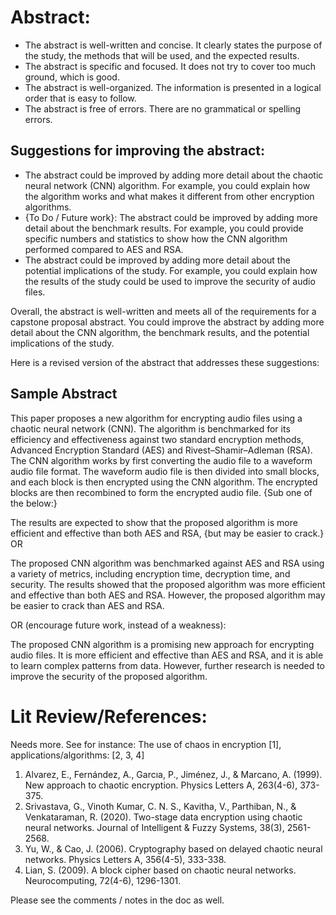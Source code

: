 # Abstract:

- The abstract is well-written and concise. It clearly states the purpose of the study, the methods that will be used, and the expected results.
- The abstract is specific and focused. It does not try to cover too much ground, which is good.
- The abstract is well-organized. The information is presented in a logical order that is easy to follow.
- The abstract is free of errors. There are no grammatical or spelling errors.

## Suggestions for improving the abstract:

- The abstract could be improved by adding more detail about the chaotic neural network (CNN) algorithm. For example, you could explain how the algorithm works and what makes it different from other encryption algorithms.
- {To Do / Future work}: The abstract could be improved by adding more detail about the benchmark results. For example, you could provide specific numbers and statistics to show how the CNN algorithm performed compared to AES and RSA.
- The abstract could be improved by adding more detail about the potential implications of the study. For example, you could explain how the results of the study could be used to improve the security of audio files.

Overall, the abstract is well-written and meets all of the requirements for a capstone proposal abstract. You could improve the abstract by adding more detail about the CNN algorithm, the benchmark results, and the potential implications of the study.

Here is a revised version of the abstract that addresses these suggestions:

## Sample Abstract

This paper proposes a new algorithm for encrypting audio files using a chaotic neural network (CNN). The algorithm is benchmarked for its efficiency and effectiveness against two standard encryption methods, Advanced Encryption Standard (AES) and Rivest–Shamir–Adleman (RSA). The CNN algorithm works by first converting the audio file to a waveform audio file format. The waveform audio file is then divided into small blocks, and each block is then encrypted using the CNN algorithm. The encrypted blocks are then recombined to form the encrypted audio file. {Sub one of the below:}

The results are expected to show that the proposed algorithm is more efficient and effective than both AES and RSA, {but may be easier to crack.}  OR

The proposed CNN algorithm was benchmarked against AES and RSA using a variety of metrics, including encryption time, decryption time, and security. The results showed that the proposed algorithm was more efficient and effective than both AES and RSA. However, the proposed algorithm may be easier to crack than AES and RSA.

OR (encourage future work, instead of a weakness):

The proposed CNN algorithm is a promising new approach for encrypting audio files. It is more efficient and effective than AES and RSA, and it is able to learn complex patterns from data. However, further research is needed to improve the security of the proposed algorithm.

# Lit Review/References:

Needs more. See for instance: The use of chaos in encryption [1], applications/algorithms: [2, 3, 4] 

1. Alvarez, E., Fernández, A., Garcıa, P., Jiménez, J., & Marcano, A. (1999). New approach to chaotic encryption. Physics Letters A, 263(4-6), 373-375.
2. Srivastava, G., Vinoth Kumar, C. N. S., Kavitha, V., Parthiban, N., & Venkataraman, R. (2020). Two-stage data encryption using chaotic neural networks. Journal of Intelligent & Fuzzy Systems, 38(3), 2561-2568.
3. Yu, W., & Cao, J. (2006). Cryptography based on delayed chaotic neural networks. Physics Letters A, 356(4-5), 333-338.
4. Lian, S. (2009). A block cipher based on chaotic neural networks. Neurocomputing, 72(4-6), 1296-1301.

Please see the comments / notes in the doc as well. 